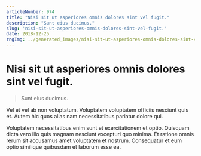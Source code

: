 ```yaml
---
articleNumber: 974
title: "Nisi sit ut asperiores omnis dolores sint vel fugit."
description: "Sunt eius ducimus."
slug: 'nisi-sit-ut-asperiores-omnis-dolores-sint-vel-fugit.'
date: 2018-12-25
rngImg: ../generated_images/nisi-sit-ut-asperiores-omnis-dolores-sint-vel-fugit..jpg
---
```


# Nisi sit ut asperiores omnis dolores sint vel fugit.

> Sunt eius ducimus.

Vel et vel ab non voluptatum. Voluptatem voluptatem officiis nesciunt quis et. Autem hic quos alias nam necessitatibus pariatur dolore qui.
 Voluptatem necessitatibus enim sunt et exercitationem et optio. Quisquam dicta vero illo quis magnam nesciunt excepturi quo minima. Et ratione omnis rerum sit accusamus amet voluptatem et nostrum. Consequatur et eum optio similique quibusdam et laborum esse ea.
